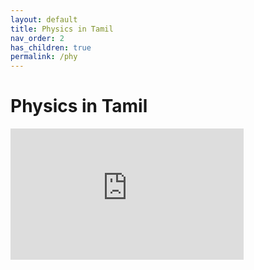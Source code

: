 ```yaml
---
layout: default
title: Physics in Tamil
nav_order: 2
has_children: true
permalink: /phy
---
```


# Physics in Tamil

<div class="youtube-responsive-container"><iframe width="373" height="210" src="https://www.youtube.com/embed/2xJAZ5PgPIk" frameborder="0" allow="accelerometer; autoplay; encrypted-media; gyroscope; picture-in-picture" allowfullscreen></iframe></div>

